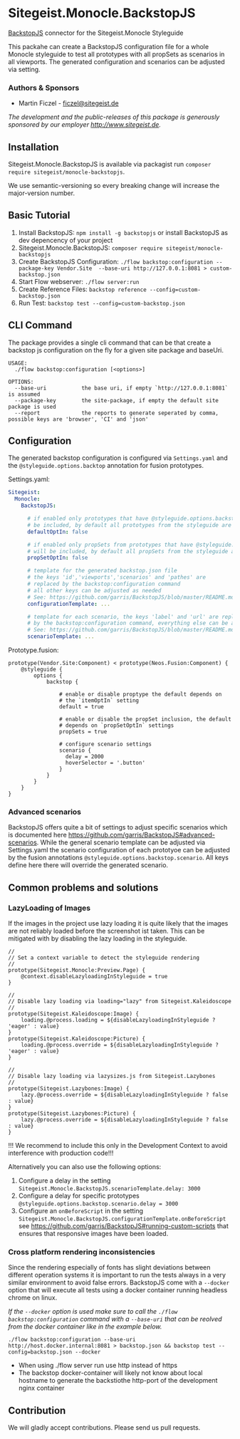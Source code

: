 # Sitegeist.Monocle.BackstopJS
[BackstopJS](https://garris.github.io/BackstopJS) connector for the Sitegeist.Monocle Styleguide

This packahe can create a BackstopJS configuration file for a whole Monocle styleguide to test all prototypes with all 
propSets as scenarios in all viewports. The generated configuration and scenarios can be adjusted via setting. 

### Authors & Sponsors

* Martin Ficzel - ficzel@sitegeist.de

*The development and the public-releases of this package is generously sponsored
by our employer http://www.sitegeist.de.*

## Installation

Sitegeist.Monocle.BackstopJS is available via packagist run `composer require sitegeist/monocle-backstopjs`.

We use semantic-versioning so every breaking change will increase the major-version number.

## Basic Tutorial 

1. Install BackstopJS: `npm install -g backstopjs` or install BackstopJS as dev depencency of your project
2. Sitegeist.Monocle.BackstopJS: `composer require sitegeist/monocle-backstopjs`
2. Create BackstopJS Configuration: `./flow backstop:configuration --package-key Vendor.Site  --base-uri http://127.0.0.1:8081 > custom-backstop.json` 
3. Start Flow webserver: `./flow server:run`
4. Create Reference Files: `backstop reference --config=custom-backstop.json`
5. Run Test: `backstop test --config=custom-backstop.json`

## CLI Command

The package provides a single cli command that can be that create a backstop js configuration on the
fly for a given site package and baseUri.

```
USAGE:
  ./flow backstop:configuration [<options>]

OPTIONS:
  --base-uri           the base uri, if empty `http://127.0.0.1:8081` is assumed
  --package-key        the site-package, if empty the default site package is used
  --report             the reports to generate seperated by comma, possible keys are 'browser', 'CI' and 'json'
```

## Configuration

The generated backstop configuration is configured via `Settings.yaml` and the `@styleguide.options.backtop`
annotation for fusion prototypes. 

Settings.yaml:
```yaml
Sitegeist:
  Monocle:
    BackstopJS:

      # if enabled only prototypes that have @styleguide.options.backstop.default = true will
      # be included, by default all prototypes from the styleguide are included
      defaultOptIn: false

      # if enabled only propSets from prototypes that have @styleguide.options.backstop.propSets = true
      # will be included, by default all propSets from the styleguide are included
      propSetOptIn: false

      # template for the generated backstop.json file
      # the keys 'id','viewports','scenarios' and 'pathes' are
      # replaced by the backstop:configuration command
      # all other keys can be adjusted as needed 
      # See: https://github.com/garris/BackstopJS/blob/master/README.md
      configurationTemplate: ...

      # template for each scenario, the keys 'label' and 'url' are replaced 
      # by the backstop:configuration command, everything else can be adjusted as needed  
      # See: https://github.com/garris/BackstopJS/blob/master/README.md#advanced-scenarios
      scenarioTemplate: ...     
```

Prototype.fusion:
```
prototype(Vendor.Site:Component) < prototype(Neos.Fusion:Component) {
    @styleguide {
        options {
            backstop {

                # enable or disable proptype the default depends on
                # the `itemOptIn` setting
                default = true

                # enable or disable the propSet inclusion, the default
                # depends on `propSetOptIn` settings   
                propSets = true

                # configure scenario settings 
                scenario {
                  delay = 2000
                  hoverSelector = '.button'
                }
            }
        }
    }
}
```
### Advanced scenarios 

BackstopJS offers quite a bit of settings to adjust specific scenarios which is documented here https://github.com/garris/BackstopJS#advanced-scenarios. 
While the general scenario template can be adjusted via Settings.yaml the scenario configuration of each prototyoe can
be adjusted by the fusion  annotations `@styleguide.options.backstop.scenario`. All keys define here there will override 
the generated scenario.   

## Common problems and solutions 

### LazyLoading of Images 

If the images in the project use lazy loading it is quite likely that the images are not reliably loaded before the 
screenshot ist taken. This can be mitigated with by disabling the lazy loading in the styleguide. 

```
//
// Set a context variable to detect the styleguide rendering 
//
prototype(Sitegeist.Monocle:Preview.Page) {
    @context.disableLazyloadingInStyleguide = true
}

//
// Disable lazy loading via loading="lazy" from Sitegeist.Kaleidoscope
//
prototype(Sitegeist.Kaleidoscope:Image) {
    loading.@process.loading = ${disableLazyloadingInStyleguide ? 'eager' : value}
}
prototype(Sitegeist.Kaleidoscope:Picture) {
    loading.@process.override = ${disableLazyloadingInStyleguide ? 'eager' : value}
}

//
// Disable lazy loading via lazysizes.js from Sitegeist.Lazybones
// 
prototype(Sitegeist.Lazybones:Image) {
    lazy.@process.override = ${disableLazyloadingInStyleguide ? false : value}
}
prototype(Sitegeist.Lazybones:Picture) {
    lazy.@process.override = ${disableLazyloadingInStyleguide ? false : value}
}
```

!!! We recommend to include this only in the Development Context to avoid interference with production code!!! 

Alternatively you can also use the following options:

1. Configure a delay in the setting `Sitegeist.Monocle.BackstopJS.scenarioTemplate.delay: 3000`
2. Configure a delay for specific prototypes `@styleguide.options.backstop.scenario.delay = 3000`
3. Configure an `onBeforeScript` in the setting `Sitegeist.Monocle.BackstopJS.configurationTemplate.onBeforeScript` 
   see https://github.com/garris/BackstopJS#running-custom-scripts that ensures that responsive images have been loaded.
        
### Cross platform rendering inconsistencies

Since the rendering especially of fonts has slight deviations between different operation systems it is important
to run the tests always in a very similar environment to avoid false errors. BackstopJS come with a `--docker` option
that will execute all tests using a docker container running headless chrome on linux. 

_If the `--docker` option is used make sure to call the `./flow backstop:configuration` command with a `--base-uri` that can be 
reolved from the docker container like in the example below._

```
./flow backstop:configuration --base-uri http://host.docker.internal:8081 > backstop.json && backstop test --config=backstop.json --docker
```

- When using ./flow server run use http instead of https
- The backstop docker-container will likely not know about local hostname to generate the backstiothe http-port of the development nginx container 

## Contribution

We will gladly accept contributions. Please send us pull requests.

